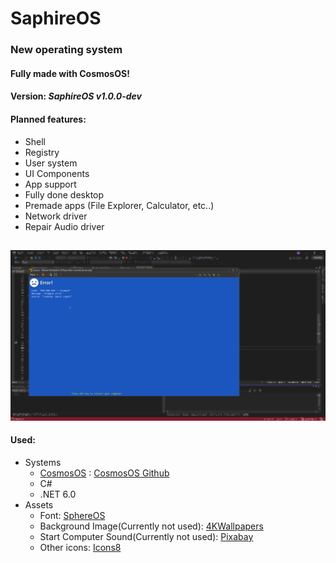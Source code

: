 # SaphireOS
### New operating system
#### Fully made with CosmosOS!
#### Version: *SaphireOS v1.0.0-dev*
#### Planned features:
 - Shell
 - Registry
 - User system
 - UI Components
 - App support
 - Fully done desktop
 - Premade apps (File Explorer, Calculator, etc..)
 - Network driver
 - Repair Audio driver
##
![Screenshot from VMware](https://github.com/Adisol07/SaphireOS/blob/master/saphireos_screenshot1.png?raw=true)
#### Used:
 - Systems
	 - [CosmosOS](https://www.gocosmos.org/) : [CosmosOS Github](https://github.com/CosmosOS/Cosmos)
	 - C#
	 - .NET 6.0
 - Assets
	 - Font: [SphereOS](https://github.com/Sphere-Systems/SphereOS/blob/master/NextCore.Graphics/VideoConsole/Fonts.cs)
	 - Background Image(Currently not used): [4KWallpapers](https://4kwallpapers.com/nature/rodeo-beach-marin-headlands-california-sunset-rocky-coast-3824.html)
	 - Start Computer Sound(Currently not used):  [Pixabay](https://pixabay.com/sound-effects/start-computeraif-14572/)
	 - Other icons: [Icons8](https://icons8.com/)
